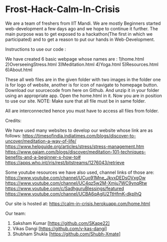 # Frost-Hack-Calm-In-Crisis
We are a team of freshers from IIT Mandi. We are mostly Beginners started web-development a few days ago and we hope to continue it further. The main purpose was to get exposed to a hackathon(The first in which we participated) and to get a reason to put our hands in Web-Development.

Instructions to use our code :

We have created 6 basic webpage whose names are : 1)home.html 2)OverseeingStress.html 3)Meditation.html 4)Yoga.html 5)Resources.html 6)About.html

These all web files are in the given folder with two images in the folder one is for logo of website, another is for icon of navigate to homepage button. Download our sourcecode from here on Github. And unzip it in your folder using an appropriate app. Open the home.html in it. Now you are in position to use our site. NOTE: Make sure that all file must be in same folder.

All are interconnected hence you must have to access all files from folder.

Credits:

We have used many websites to develop our website whose link are as follows: https://timesofindia.indiatimes.com/blogs/discover-to-uncover/meditation-a-way-of-life/ https://www.helpguide.org/articles/stress/stress-management.htm https://www.gaiam.com/blogs/discover/meditation-101-techniques-benefits-and-a-beginner-s-how-to# https://apps.who.int/iris/rest/bitstreams/1276043/retrieve

Some youtube resources we have also used, channel links of those are: https://www.youtube.com/channel/UCuo91Mne_JkvxDEDsOVxgOw https://www.youtube.com/channel/UC4qz5w2M-Xmju7WC9ynqRtw https://www.youtube.com/c/SadhguruBlessings/featured https://www.youtube.com/channel/UCBA6qAglU2TtHfmK-dkpIhQ

Our site is hosted at: https://calm-in-crisis.herokuapp.com/home.html

Our team:
 1. Saksham Kumar [https://github.com/SKape22]
 2. Vikas Dangi [https://github.com/v-kas-dangi]
 3. Shubham Shukla [https://github.com/Shubh-Xmate]
